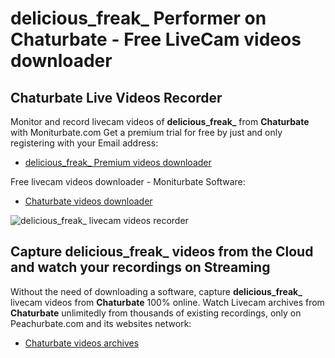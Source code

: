# delicious_freak_ Performer on Chaturbate - Free LiveCam videos downloader

## Chaturbate Live Videos Recorder

Monitor and record livecam videos of **delicious_freak_** from **Chaturbate** with Moniturbate.com
Get a premium trial for free by just and only registering with your Email address:
* [delicious_freak_ Premium videos downloader](https://moniturbate.com/request-demo-licence-key.html)

Free livecam videos downloader - Moniturbate Software:
* [Chaturbate videos downloader](https://moniturbate.com/moniturbate-download-software.html)

![delicious_freak_ livecam videos recorder](https://peachurnet.com/templates/moniturbate-software.png)


## Capture delicious_freak_ videos from the Cloud and watch your recordings on Streaming

Without the need of downloading a software, capture **delicious_freak_** livecam videos from **Chaturbate** 100% online.
Watch Livecam archives from **Chaturbate** unlimitedly from thousands of existing recordings, only on Peachurbate.com and its websites network:
* [Chaturbate videos archives](https://peachurnet.com/)